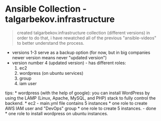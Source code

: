 # Ansible Collection - talgarbekov.infrastructure
> created talgarbekov.infrastructure collection (different versions)
    in order to do that, i have rewatched all of the previous "ansible-videos" to better understand the process.
* versions 1-3 serve as a backup option (for now, but in big companies newer version means never "updated version")
* version number 4 (updated version) - has different roles:
    1. ec2
    2. wordpress (on ubuntu services)
    3. group
    4. iam user

tips:
    * wordpress (with the help of google): 
        you can install WordPress by using the LAMP (Linux, Apache, MySQL, and PHP) stack to fully control the backend.
    * ec2 - main.yml file contains 5 instances
    * one role to create AWS IAM user and "DevOps" group 
	* one role to create 5 instances. - done
	* one role to install wordpress on ubuntu instances. 